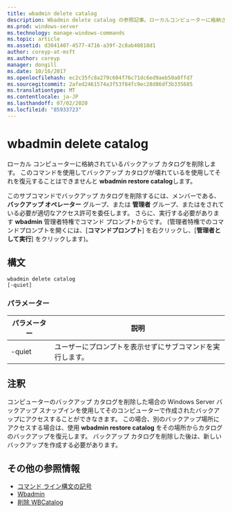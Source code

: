 ```yaml
---
title: wbadmin delete catalog
description: Wbadmin delete catalog の参照記事。ローカルコンピューターに格納されているバックアップカタログを削除します。
ms.prod: windows-server
ms.technology: manage-windows-commands
ms.topic: article
ms.assetid: d3041407-4577-4716-a39f-2c8ab48818d1
author: coreyp-at-msft
ms.author: coreyp
manager: dongill
ms.date: 10/16/2017
ms.openlocfilehash: ec2c35fc8a279c604f76c71dc6ed9aeb50a0ffd7
ms.sourcegitcommit: 2afed2461574a3f53f84fc9ec28d86df3b335685
ms.translationtype: MT
ms.contentlocale: ja-JP
ms.lasthandoff: 07/02/2020
ms.locfileid: "85933723"
---
```

# <a name="wbadmin-delete-catalog"></a>wbadmin delete catalog



ローカル コンピューターに格納されているバックアップ カタログを削除します。 このコマンドを使用してバックアップ カタログが壊れているを使用してそれを復元することはできませんと **wbadmin restore catalog**します。

このサブコマンドでバックアップ カタログを削除するには、メンバーである、 **バックアップ オペレーター** グループ、または **管理者** グループ、またはをされている必要が適切なアクセス許可を委任します。 さらに、実行する必要があります **wbadmin** 管理者特権でコマンド プロンプトからです。 (管理者特権でのコマンドプロンプトを開くには、[**コマンドプロンプト**] を右クリックし、[**管理者として実行**] をクリックします)。

## <a name="syntax"></a>構文

```
wbadmin delete catalog
[-quiet]
```

### <a name="parameters"></a>パラメーター

|パラメーター|説明|
|---------|-----------|
|-quiet|ユーザーにプロンプトを表示せずにサブコマンドを実行します。|

## <a name="remarks"></a>注釈

コンピューターのバックアップ カタログを削除した場合の Windows Server バックアップ スナップインを使用してそのコンピューターで作成されたバックアップにアクセスすることができなきます。 この場合、別のバックアップ場所にアクセスする場合は、使用 **wbadmin restore catalog** をその場所からカタログのバックアップを復元します。 バックアップ カタログを削除した後は、新しいバックアップを作成する必要があります。

## <a name="additional-references"></a>その他の参照情報

- [コマンド ライン構文の記号](command-line-syntax-key.md)
-   [Wbadmin](wbadmin.md)
-   [削除 WBCatalog](https://technet.microsoft.com/library/jj902445.aspx)